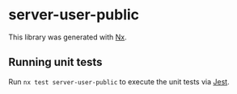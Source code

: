 # server-user-public

This library was generated with [Nx](https://nx.dev).

## Running unit tests

Run `nx test server-user-public` to execute the unit tests via [Jest](https://jestjs.io).
